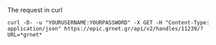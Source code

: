 
The request in curl

```curl
curl -D- -u "YOURUSERNAME:YOURPASSWORD" -X GET -H "Content-Type: application/json" https://epic.grnet.gr/api/v2/handles/11239/?URL=*grnet*
```

